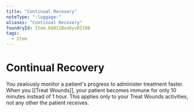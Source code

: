 ```yaml
---
title: "Continual Recovery"
noteType: ":luggage:"
aliases: "Continual Recovery"
foundryId: Item.bQ011Bvo6yvDII08
tags:
  - Item
---
```


# Continual Recovery

You zealously monitor a patient's progress to administer treatment faster. When you [[Treat Wounds]], your patient becomes immune for only 10 minutes instead of 1 hour. This applies only to your Treat Wounds activities, not any other the patient receives.
